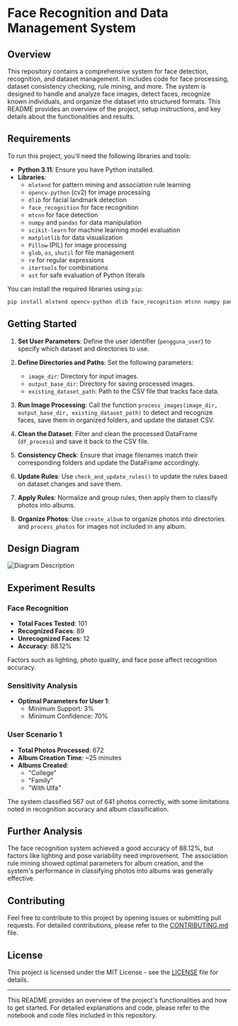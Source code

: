 # Face Recognition and Data Management System

## Overview

This repository contains a comprehensive system for face detection, recognition, and dataset management. It includes code for face processing, dataset consistency checking, rule mining, and more. The system is designed to handle and analyze face images, detect faces, recognize known individuals, and organize the dataset into structured formats. This README provides an overview of the project, setup instructions, and key details about the functionalities and results.

## Requirements

To run this project, you'll need the following libraries and tools:

- **Python 3.11**: Ensure you have Python installed.
- **Libraries**:
  - `mlxtend` for pattern mining and association rule learning
  - `opencv-python` (cv2) for image processing
  - `dlib` for facial landmark detection
  - `face_recognition` for face recognition
  - `mtcnn` for face detection
  - `numpy` and `pandas` for data manipulation
  - `scikit-learn` for machine learning model evaluation
  - `matplotlib` for data visualization
  - `Pillow` (PIL) for image processing
  - `glob`, `os`, `shutil` for file management
  - `re` for regular expressions
  - `itertools` for combinations
  - `ast` for safe evaluation of Python literals

You can install the required libraries using `pip`:

```bash
pip install mlxtend opencv-python dlib face_recognition mtcnn numpy pandas scikit-learn matplotlib pillow
```

## Getting Started

1. **Set User Parameters**: Define the user identifier (`pengguna_user`) to specify which dataset and directories to use.

2. **Define Directories and Paths**: Set the following parameters:
   - `image_dir`: Directory for input images.
   - `output_base_dir`: Directory for saving processed images.
   - `existing_dataset_path`: Path to the CSV file that tracks face data.

3. **Run Image Processing**: Call the function `process_images(image_dir, output_base_dir, existing_dataset_path)` to detect and recognize faces, save them in organized folders, and update the dataset CSV.

4. **Clean the Dataset**: Filter and clean the processed DataFrame (`df_process`) and save it back to the CSV file.

5. **Consistency Check**: Ensure that image filenames match their corresponding folders and update the DataFrame accordingly.

6. **Update Rules**: Use `check_and_update_rules()` to update the rules based on dataset changes and save them.

7. **Apply Rules**: Normalize and group rules, then apply them to classify photos into albums.

8. **Organize Photos**: Use `create_album` to organize photos into directories and `process_photos` for images not included in any album.

## Design Diagram

![Diagram Description](declutter-gallery-association-rule-mining/image.jpg)

## Experiment Results

### Face Recognition

- **Total Faces Tested**: 101
- **Recognized Faces**: 89
- **Unrecognized Faces**: 12
- **Accuracy**: 88.12%

Factors such as lighting, photo quality, and face pose affect recognition accuracy.

### Sensitivity Analysis

- **Optimal Parameters for User 1**:
  - Minimum Support: 3%
  - Minimum Confidence: 70%

### User Scenario 1

- **Total Photos Processed**: 672
- **Album Creation Time**: ~25 minutes
- **Albums Created**:
  - "College"
  - "Family"
  - "With Ulfa"

The system classified 567 out of 641 photos correctly, with some limitations noted in recognition accuracy and album classification.

## Further Analysis

The face recognition system achieved a good accuracy of 88.12%, but factors like lighting and pose variability need improvement. The association rule mining showed optimal parameters for album creation, and the system's performance in classifying photos into albums was generally effective.

## Contributing

Feel free to contribute to this project by opening issues or submitting pull requests. For detailed contributions, please refer to the [CONTRIBUTING.md](CONTRIBUTING.md) file.

## License

This project is licensed under the MIT License - see the [LICENSE](LICENSE) file for details.

---

This README provides an overview of the project's functionalities and how to get started. For detailed explanations and code, please refer to the notebook and code files included in this repository.
